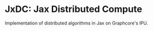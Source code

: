 # JxDC: Jax Distributed Compute
Implementation of distributed algorithms in Jax on Graphcore's IPU.
